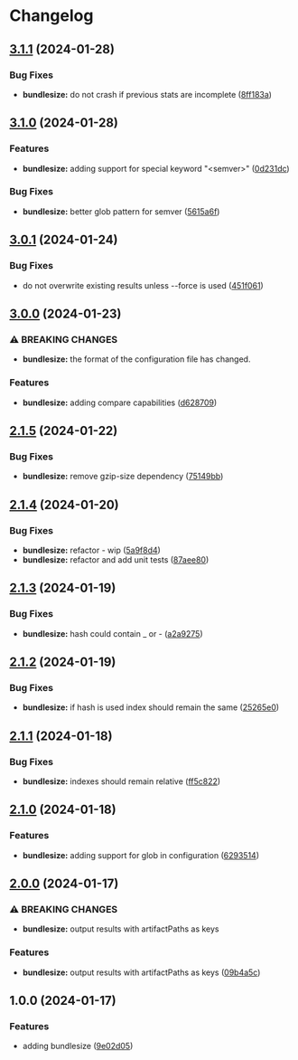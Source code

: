 # Changelog

## [3.1.1](https://github.com/aversini/node-cli/compare/bundlesize-v3.1.0...bundlesize-v3.1.1) (2024-01-28)


### Bug Fixes

* **bundlesize:** do not crash if previous stats are incomplete ([8ff183a](https://github.com/aversini/node-cli/commit/8ff183a33994eadaa7d572108868b8a8d959a0f7))

## [3.1.0](https://github.com/aversini/node-cli/compare/bundlesize-v3.0.1...bundlesize-v3.1.0) (2024-01-28)


### Features

* **bundlesize:** adding support for special keyword "&lt;semver&gt;" ([0d231dc](https://github.com/aversini/node-cli/commit/0d231dc332e71ab23af5a41689e844bbc0facf62))


### Bug Fixes

* **bundlesize:** better glob pattern for semver ([5615a6f](https://github.com/aversini/node-cli/commit/5615a6f797a386bf36a35ad303daaa1ed58deea5))

## [3.0.1](https://github.com/aversini/node-cli/compare/bundlesize-v3.0.0...bundlesize-v3.0.1) (2024-01-24)


### Bug Fixes

* do not overwrite existing results unless --force is used ([451f061](https://github.com/aversini/node-cli/commit/451f0612cd725fbfd3e9c667e8cefc4bb7b5701c))

## [3.0.0](https://github.com/aversini/node-cli/compare/bundlesize-v2.1.5...bundlesize-v3.0.0) (2024-01-23)


### ⚠ BREAKING CHANGES

* **bundlesize:** the format of the configuration file has changed.

### Features

* **bundlesize:** adding compare capabilities ([d628709](https://github.com/aversini/node-cli/commit/d628709c9379fa1ab190dca0ecf71a7f8fd443f6))

## [2.1.5](https://github.com/aversini/node-cli/compare/bundlesize-v2.1.4...bundlesize-v2.1.5) (2024-01-22)


### Bug Fixes

* **bundlesize:** remove gzip-size dependency ([75149bb](https://github.com/aversini/node-cli/commit/75149bbfbc88a5f510d8e467c651010f85d81967))

## [2.1.4](https://github.com/aversini/node-cli/compare/bundlesize-v2.1.3...bundlesize-v2.1.4) (2024-01-20)


### Bug Fixes

* **bundlesize:** refactor - wip ([5a9f8d4](https://github.com/aversini/node-cli/commit/5a9f8d41fbd73d5c5f606e2fabfc9808b5d3254e))
* **bundlesize:** refactor and add unit tests ([87aee80](https://github.com/aversini/node-cli/commit/87aee80a802ab5a4beca0267f02400b20229218c))

## [2.1.3](https://github.com/aversini/node-cli/compare/bundlesize-v2.1.2...bundlesize-v2.1.3) (2024-01-19)


### Bug Fixes

* **bundlesize:** hash could contain _ or - ([a2a9275](https://github.com/aversini/node-cli/commit/a2a9275493f921771985263634000b76e9eb7132))

## [2.1.2](https://github.com/aversini/node-cli/compare/bundlesize-v2.1.1...bundlesize-v2.1.2) (2024-01-19)


### Bug Fixes

* **bundlesize:** if hash is used index should remain the same ([25265e0](https://github.com/aversini/node-cli/commit/25265e055852259a5ba039fc5e5003d279c20e7f))

## [2.1.1](https://github.com/aversini/node-cli/compare/bundlesize-v2.1.0...bundlesize-v2.1.1) (2024-01-18)


### Bug Fixes

* **bundlesize:** indexes should remain relative ([ff5c822](https://github.com/aversini/node-cli/commit/ff5c8225ff0481c27a5b74e6064dfb586a45f8ba))

## [2.1.0](https://github.com/aversini/node-cli/compare/bundlesize-v2.0.0...bundlesize-v2.1.0) (2024-01-18)


### Features

* **bundlesize:** adding support for glob in configuration ([6293514](https://github.com/aversini/node-cli/commit/629351438e70552d10723ac3b64836aba5b0cf77))

## [2.0.0](https://github.com/aversini/node-cli/compare/bundlesize-v1.0.0...bundlesize-v2.0.0) (2024-01-17)


### ⚠ BREAKING CHANGES

* **bundlesize:** output results with artifactPaths as keys

### Features

* **bundlesize:** output results with artifactPaths as keys ([09b4a5c](https://github.com/aversini/node-cli/commit/09b4a5ce03a49b029d54a7d15fe12f54c51859bd))

## 1.0.0 (2024-01-17)


### Features

* adding bundlesize ([9e02d05](https://github.com/aversini/node-cli/commit/9e02d0575d7dd51149063cc361af71f6d895b9be))
